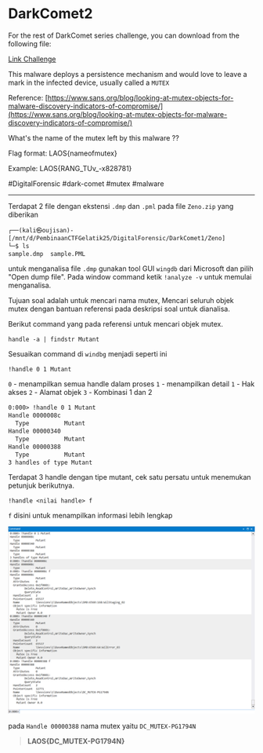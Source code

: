 # DarkComet2
For the rest of DarkComet series challenge, you can download from the following file: 

[Link Challenge](https://binusianorg-my.sharepoint.com/personal/felix_alexander_binus_ac_id/_layouts/15/guestaccess.aspx?share=EiA_PvWflgxHq8daNfsiT88B0Pdj28WlAEB-APgyIByK8Q&e=AHS1bJ)

This malware deploys a persistence mechanism and would love to leave a mark in the infected device, usually called a `MUTEX`

Reference: [https://www.sans.org/blog/looking-at-mutex-objects-for-malware-discovery-indicators-of-compromise/](https://www.sans.org/blog/looking-at-mutex-objects-for-malware-discovery-indicators-of-compromise/)

What's the name of the mutex left by this malware ??

Flag format: LAOS{nameofmutex}

Example: LAOS{RANG_TUv_-x828781}

#DigitalForensic #dark-comet #mutex #malware
___
Terdapat 2 file dengan ekstensi `.dmp` dan `.pml` pada file `Zeno.zip` yang diberikan
```
┌──(kali㉿oujisan)-[/mnt/d/PembinaanCTFGelatik25/DigitalForensic/DarkComet1/Zeno]
└─$ ls
sample.dmp  sample.PML
```

untuk menganalisa file `.dmp` gunakan tool GUI `wingdb` dari Microsoft dan pilih "Open dump file". Pada window command ketik `!analyze -v` untuk memulai menganalisa.

Tujuan soal adalah untuk mencari nama mutex, Mencari seluruh objek mutex dengan bantuan referensi pada deskripsi soal untuk dianalisa.

Berikut command yang pada referensi untuk mencari objek mutex.
```
handle -a | findstr Mutant
```
Sesuaikan command di `windbg` menjadi seperti ini
```
!handle 0 1 Mutant
```

`0` - menampilkan semua handle dalam proses
`1` - menampilkan detail
	`1` - Hak akses
	`2` - Alamat objek
	`3` - Kombinasi 1 dan 2

```
0:000> !handle 0 1 Mutant
Handle 0000008c
  Type         	Mutant
Handle 00000340
  Type         	Mutant
Handle 00000388
  Type         	Mutant
3 handles of type Mutant
```

Terdapat 3 handle dengan tipe mutant, cek satu persatu untuk menemukan petunjuk berikutnya.
```
!handle <nilai handle> f
```

`f` disini untuk menampilkan informasi lebih lengkap

![windbg](./img/windbg.png)

pada `Handle 00000388` nama mutex yaitu `DC_MUTEX-PG1794N`

> **LAOS{DC_MUTEX-PG1794N}**
